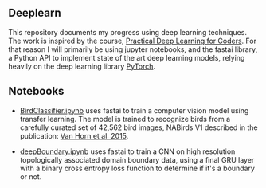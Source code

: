 ## Deeplearn 

This repository documents my progress using deep learning techniques. The work is inspired by the course, [Practical Deep Learning for Coders](https://course.fast.ai/). For that reason I will primarily be using jupyter notebooks, and the fastai library, a Python API to implement state of the art deep learning models, relying heavily on the deep learning library [PyTorch](https://pytorch.org/).

## Notebooks

- [BirdClassifier.ipynb](https://github.com/jakevc/deeplearn/blob/master/BirdClassifier.ipynb) uses fastai to train a computer vision model using transfer learning. The model is trained to recognize birds from a carefully curated set of 42,562 bird images, NABirds V1 described in the publication: [Van Horn et al. 2015](https://vision.cornell.edu/se3/wp-content/uploads/2015/05/Horn_Building_a_Bird_2015_CVPR_paper.pdf).

- [deepBoundary.ipynb](https://github.com/jakevc/deeplearn/blob/master/deepBoundary.ipynb) uses fastai to train a CNN on high resolution topologically associated domain boundary data, using a final GRU layer with a binary cross entropy loss function to determine if it's a boundary or not. 
